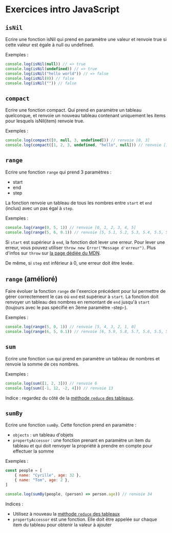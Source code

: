 # Exercices intro JavaScript

## `isNil`

Ecrire une fonction isNil qui prend en paramètre une valeur et renvoie
true si cette valeur est égale à null ou undefined.

Exemples :

```js
console.log(isNil(null)) // => true 
console.log(isNil(undefined)) // => true 
console.log(isNil("hello world")) // => false
console.log(isNil(0)) // false
console.log(isNil("")) // false
```

## `compact`

Ecrire une fonction compact. Qui prend en paramètre un tableau quelconque,
et renvoie un nouveau tableau contenant uniquement les items pour lesquels
isNil(item) renvoie true.

Exemples :

```js
console.log(compact([0, null, 3, undefined])) // renvoie [0, 3]
console.log(compact([1, 2, 3, undefined, "hello", null])) // renvoie [1, 2, 3, "hello"]
```

## `range`

Ecrire une fonction `range` qui prend 3 paramètres :

- start
- end
- step

La fonction renvoie un tableau de tous les nombres entre `start` et `end` (inclus) avec un pas égal à `step`.

Exemples :

```js
console.log(range(0, 5, 1)) // renvoie [0, 1, 2, 3, 4, 5]
console.log(range(5, 6, 0.1)) // renvoie [5, 5.1, 5.2, 5.3, 5.4, 5.5, 5.6, 5.7, 5.8, 5.9, 6]
```

Si `start` est supérieur à `end`, la fonction doit lever une erreur. Pour lever une erreur, vous pouvez utiliser `throw new Error("Message d'erreur")`. Plus d'infos sur `throw` sur [la page dédiée du MDN](https://developer.mozilla.org/en-US/docs/Web/JavaScript/Reference/Statements/throw).

De même, si `step` est inférieur à 0, une erreur doit être levée.

## `range` (amélioré)

Faire évoluer la fonction `range` de l'exercice précédent pour lui permettre de gérer correctemeent le cas où `end` est supérieur à `start`. La fonction doit renvoyer un tableau des nombres en remontant de `end` jusqu'à `start` (toujours avec le pas spécifié en 3ème paramètre -step-).

Exemples :

```js
console.log(range(5, 0, 1)) // renvoie [5, 4, 3, 2, 1, 0]
console.log(range(6, 5, 0.1)) // renvoie [6, 5.9, 5.8, 5.7, 5.6, 5.5, 5.4, 5.3, 5.2, 5.1, 5]
```

## `sum`

Ecrire une fonction `sum` qui prend en paramètre un tableau de nombres et renvoie la somme de ces nombres.

Exemples :

```js
console.log(sum([1, 2, 3])) // renvoie 6
console.log(sum([-1, 12, -2, 4])) // renvoie 13
```

Indice : regardez du côté de la [méthode `reduce` des tableaux](https://developer.mozilla.org/en-US/docs/Web/JavaScript/Reference/Global_Objects/Array/Reduce).

## `sumBy`

Ecrire une fonction `sumBy`. Cette fonction prend en paramètre :

- `objects` : un tableau d'objets
- `propertyAccessor` : une fonction prenant en paramètre un item du tableau et qui doit renvoyer la propriété à prendre en compte pour effectuer la somme


Exemples :

```js
const people = [
	{ name: "Cyrille", age: 32 },
	{ name: "Tom", age: 2 },
]

console.log(sumBy(people, (person) => person.age)) // renvoie 34
```

Indices :

- Utilisez à nouveau la [méthode `reduce` des tableaux](https://developer.mozilla.org/en-US/docs/Web/JavaScript/Reference/Global_Objects/Array/Reduce)
- `propertyAccessor` est une fonction. Elle doit être appelée sur chaque item du tableau pour obtenir la valeur à ajouter
